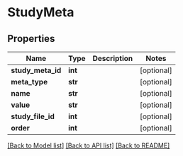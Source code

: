 # StudyMeta

## Properties
Name | Type | Description | Notes
------------ | ------------- | ------------- | -------------
**study_meta_id** | **int** |  | [optional] 
**meta_type** | **str** |  | [optional] 
**name** | **str** |  | [optional] 
**value** | **str** |  | [optional] 
**study_file_id** | **int** |  | [optional] 
**order** | **int** |  | [optional] 

[[Back to Model list]](../README.md#documentation-for-models) [[Back to API list]](../README.md#documentation-for-api-endpoints) [[Back to README]](../README.md)


